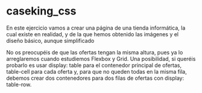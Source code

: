 # caseking_css
En este ejercicio vamos a crear una página de una tienda informática, la cual existe en realidad, y de la que hemos obtenido las imágenes y el diseño básico, aunque simplificado

No os preocupéis de que las ofertas tengan la misma altura, pues ya lo arreglaremos cuando estudiemos Flexbox y Grid. Una posibilidad, si queréis probarlo es usar display: table para el contenedor principal de ofertas, table-cell para cada oferta y, para que no queden todas en la misma fila, debemos crear dos contenedores para dos filas de ofertas con display: table-row.

